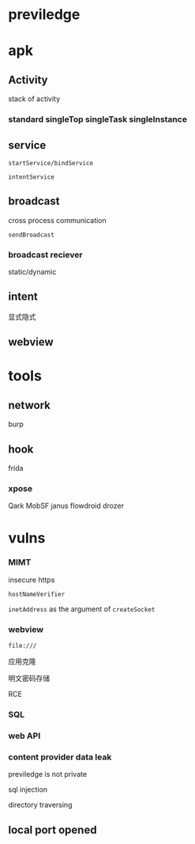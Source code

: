 # previledge

# apk

## Activity

stack of activity

### standard singleTop singleTask singleInstance

## service

`startService/bindService`

`intentService`

## broadcast

cross process communication

`sendBroadcast`

### broadcast reciever

static/dynamic

## intent

显式隐式

## webview

# tools

## network

burp

## hook

frida

### xpose

Qark MobSF janus flowdroid drozer

# vulns

### MIMT

insecure https

`hostNameVerifier`

`inetAddress` as the argument of `createSocket`

### webview

`file:///`

应用克隆

明文密码存储

RCE

### SQL

### web API

### content provider data leak

previledge is not private

sql injection

directory traversing

## local port opened



